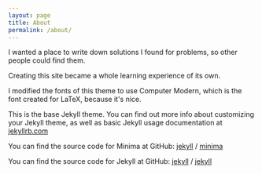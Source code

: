 ```yaml
---
layout: page
title: About
permalink: /about/
---
```


I wanted a place to write down solutions I found for problems, so other people could find them.

Creating this site became a whole learning experience of its own.

I modified the fonts of this theme to use Computer Modern, which is the font created for LaTeX, because it's nice.

This is the base Jekyll theme. You can find out more info about customizing your Jekyll theme, as well as basic Jekyll usage documentation at [jekyllrb.com](https://jekyllrb.com/)

You can find the source code for Minima at GitHub:
[jekyll][jekyll-organization] /
[minima](https://github.com/jekyll/minima)

You can find the source code for Jekyll at GitHub:
[jekyll][jekyll-organization] /
[jekyll](https://github.com/jekyll/jekyll)


[jekyll-organization]: https://github.com/jekyll
